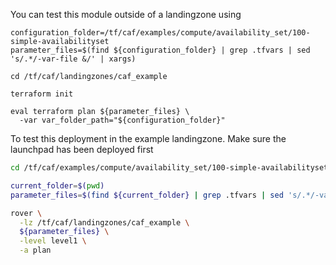 You can test this module outside of a landingzone using

```
configuration_folder=/tf/caf/examples/compute/availability_set/100-simple-availabilityset
parameter_files=$(find ${configuration_folder} | grep .tfvars | sed 's/.*/-var-file &/' | xargs)

cd /tf/caf/landingzones/caf_example

terraform init

eval terraform plan ${parameter_files} \
  -var var_folder_path="${configuration_folder}" 

```

To test this deployment in the example landingzone. Make sure the launchpad has been deployed first

```bash
cd /tf/caf/examples/compute/availability_set/100-simple-availabilityset

current_folder=$(pwd)
parameter_files=$(find ${current_folder} | grep .tfvars | sed 's/.*/-var-file &/' | xargs)

rover \
  -lz /tf/caf/landingzones/caf_example \
  ${parameter_files} \
  -level level1 \
  -a plan

```